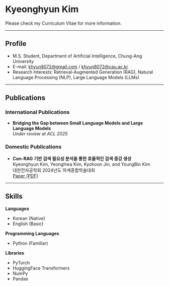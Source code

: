 # Kyeonghyun Kim

Please check my Curriculum Vitae for more information.

---

## Profile

- M.S. Student, Department of Artificial Intelligence, Chung-Ang University  
- E-mail: khyun8072@gmail.com / khyun8072@cau.ac.kr  
- Research Interests: Retrieval-Augmented Generation (RAG), Natural Language Processing (NLP), Large Language Models (LLMs)

---

## Publications

### International Publications

- **Bridging the Gap between Small Language Models and Large Language Models**  
  _Under review at ACL 2025_

### Domestic Publications

- **Con-RAG 기반 검색 필요성 분석을 통한 효율적인 검색 증강 생성**  
  Kyeonghyun Kim, Yeonghwa Kim, Kyohoon Jin, and YoungBin Kim  
  대한전자공학회 2024년도 하계종합학술대회  
  [Paper (PDF)](Documents/Papers/Con-RAG_기여도_기반_검색_필요성_분석을_통한_효율적인_검색_증강_생성.pdf)

---

## Skills

**Languages**  
- Korean (Native)  
- English (Basic)

**Programming Languages**  
- Python (Familiar)

**Libraries**  
- PyTorch  
- HuggingFace Transformers  
- NumPy  
- Pandas
